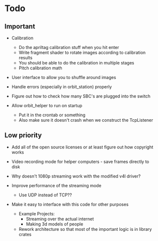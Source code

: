 # Todo

## Important

* Calibration
    * Do the apriltag calibration stuff when you hit enter
    * Write fragment shader to rotate images according to calibration results
    * You should be able to do the calibration in multiple stages
    * Pitch calibration math

* User interface to allow you to shuffle around images
* Handle errors (especially in orbit_station) properly
* Figure out how to check how many SBC's are plugged into the switch
* Allow orbit_helper to run on startup
    * Put it in the crontab or something
    * Also make sure it doesn't crash when we construct the TcpListener
    

## Low priority

* Add all of the open source licenses or at least figure out how copyright works
* Video recording mode for helper computers - save frames directly to disk

* Why doesn't 1080p streaming work with the modified v4l driver?

* Improve performance of the streaming mode
    * Use UDP instead of TCP??
    
* Make it easy to interface with this code for other purposes
    * Example Projects:
        * Streaming over the actual internet
        * Making 3d models of people
    * Rework architecture so that most of the important logic is in library crates


